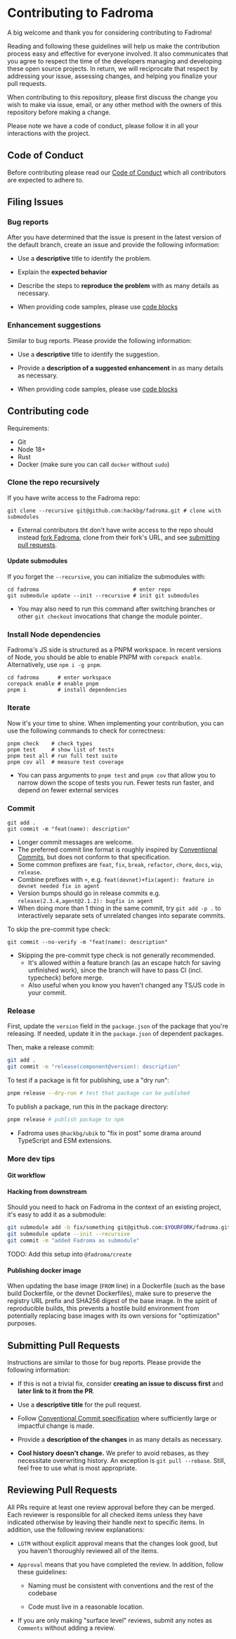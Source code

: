 # Contributing to Fadroma

A big welcome and thank you for considering contributing to Fadroma!

Reading and following these guidelines will help us make the contribution process
easy and effective for everyone involved. It also communicates that you agree to respect the
time of the developers managing and developing these open source projects.
In return, we will reciprocate that respect by addressing your issue,
assessing changes, and helping you finalize your pull requests.

When contributing to this repository, please first discuss the change you wish to make
via issue, email, or any other method with the owners of this repository before making a change.

Please note we have a code of conduct, please follow it in all your interactions with the project.

## Code of Conduct

Before contributing please read our [Code of Conduct](CODE_OF_CONDUCT.md) which
all contributors are expected to adhere to.

## Filing Issues

### Bug reports

After you have determined that the issue is present in the latest version of the default branch,
create an issue and provide the following information:

- Use a **descriptive** title to identify the problem.

- Explain the **expected behavior**

- Describe the steps to **reproduce the problem** with as many details as necessary.

- When providing code samples, please use [code blocks](https://docs.github.com/en/github/writing-on-github/working-with-advanced-formatting/creating-and-highlighting-code-blocks)

### Enhancement suggestions

Similar to bug reports. Please provide the following information:

- Use a **descriptive** title to identify the suggestion.

- Provide a **description of a suggested enhancement** in as many details as necessary.

- When providing code samples, please use [code blocks](https://docs.github.com/en/github/writing-on-github/working-with-advanced-formatting/creating-and-highlighting-code-blocks)

## Contributing code

Requirements:

* Git
* Node 18+
* Rust
* Docker (make sure you can call `docker` without `sudo`)

### Clone the repo recursively

If you have write access to the Fadroma repo:

```shell
git clone --recursive git@github.com:hackbg/fadroma.git # clone with submodules
```

* External contributors tht don't have write access to the repo
  should instead [fork Fadroma](https://github.com/hackbg/fadroma/fork),
  clone from their fork's URL, and see [submitting pull requests](#submitting-pull-requests).

#### Update submodules

If you forget the `--recursive`, you can initialize the submodules with:

```shell
cd fadroma                              # enter repo
git submodule update --init --recursive # init git submodules
```

* You may also need to run this command after switching branches
  or other `git checkout` invocations that change the module pointer..

### Install Node dependencies

Fadroma's JS side is structured as a PNPM workspace. In recent versions of Node,
you should be able to enable PNPM with `corepack enable`. Alternatively, use `npm i -g pnpm`.

```shell
cd fadroma      # enter workspace
corepack enable # enable pnpm
pnpm i          # install dependencies
```

### Iterate

Now it's your time to shine. When implementing your contribution,
you can use the following commands to check for correctness:

```shell
pnpm check    # check types
pnpm test     # show list of tests
pnpm test all # run full test suite
pnpm cov all  # measure test coverage
```

* You can pass arguments to `pnpm test` and `pnpm cov` that allow you to narrow down the
  scope of tests you run. Fewer tests run faster, and depend on fewer external services

### Commit

```shell
git add .
git commit -m "feat(name): description"
```

* Longer commit messages are welcome.
* The preferred commit line format is roughly inspired by [Conventional Commits](https://www.conventionalcommits.org/en/v1.0.0/),
  but does not conform to that specification.
* Some common prefixes are `feat`, `fix`, `break`, `refactor`, `chore`, `docs`, `wip`, `release`.
* Combine prefixes with `+`, e.g. `feat(devnet)+fix(agent): feature in devnet needed fix in agent`
* Version bumps should go in release commits e.g. `release(2.3.4,agent@2.1.2): bugfix in agent`
* When doing more than 1 thing in the same commit, try `git add -p .` to interactively
  separate sets of unrelated changes into separate commits.

To skip the pre-commit type check:

```shell
git commit --no-verify -m "feat(name): description"
```

* Skipping the pre-commit type check is not generally recommended.
  * It's allowed within a feature branch (as an escape hatch for saving unfinished work),
    since the branch will have to pass CI (incl. typecheck) before merge.
  * Also useful when you know you haven't changed any TS/JS code in your commit.

### Release

First, update the `version` field in the `package.json` of the package that
you're releasing. If needed, update it in the `package.json` of dependent packages.

Then, make a release commit:

```sh
git add .
git commit -m "release(component@version): description"
```

To test if a package is fit for publishing, use a "dry run":

```sh
pnpm release --dry-run # test that package can be publshed
```

To publish a package, run this in the package directory:

```sh
pnpm release # publish package to npm
```

* Fadroma uses `@hackbg/ubik` to "fix in post" some drama around TypeScript and ESM extensions.

### More dev tips

#### Git workflow

#### Hacking from downstream

Should you need to hack on Fadroma in the context of an existing project,
it's easy to add it as a submodule:

```sh
git submodule add -b fix/something git@github.com:$YOURFORK/fadroma.git
git submodule update --init --recursive
git commit -m "added Fadroma as submodule"
```

TODO: Add this setup into `@fadroma/create`

#### Publishing docker image

When updating the base image (`FROM` line) in a Dockerfile (such as the base build Dockerfile,
or the devnet Dockerfiles), make sure to preserve the registry URL prefix and SHA256 digest
of the base image. In the spirit of reproducible builds, this prevents a hostile build
environment from potentially replacing base images with its own versions for "optimization"
purposes.

## Submitting Pull Requests

Instructions are similar to those for bug reports. Please provide the following
information:

- If this is not a trivial fix, consider **creating an issue to discuss first** and
  **later link to it from the PR**.

- Use a **descriptive title** for the pull request.

- Follow [Conventional Commit specification](https://www.conventionalcommits.org/en/v1.0.0/)
  where sufficiently large or impactful change is made.

- Provide a **description of the changes** in as many details as necessary.

- **Cool history doesn't change.** We prefer to avoid rebases,
  as they necessitate overwriting history. An exception is `git pull --rebase`.
  Still, feel free to use what is most appropriate.

## Reviewing Pull Requests

All PRs require at least one review approval before they can be merged. Each reviewer is
responsible for all checked items unless they have indicated otherwise by leaving their handle
next to specific items. In addition, use the following review explanations:

- `LGTM` without explicit approval means that the changes look good,
  but you haven't thoroughly reviewed all of the items.

- `Approval` means that you have completed the review. In addition, follow these guidelines:

    - Naming must be consistent with conventions and the rest of the codebase

    - Code must live in a reasonable location.

- If you are only making "surface level" reviews, submit any notes as `Comments`
  without adding a review.
